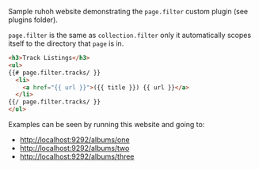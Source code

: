 
Sample ruhoh website demonstrating the `page.filter` custom plugin (see plugins folder).

`page.filter` is the same as `collection.filter` only it automatically scopes itself to the directory that `page` is in.


```html
<h3>Track Listings</h3>
<ul>
{{# page.filter.tracks/ }}
  <li>
    <a href="{{ url }}">({{ title }}) {{ url }}</a>
  </li>
{{/ page.filter.tracks/ }}
</ul>
```

Examples can be seen by running this website and going to:

- <http://localhost:9292/albums/one>
- <http://localhost:9292/albums/two>
- <http://localhost:9292/albums/three>